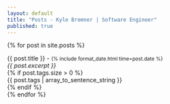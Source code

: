```yaml
---
layout: default
title: "Posts - Kyle Bremner | Software Engineer"
published: true
---
```


{% for post in site.posts %}
<div class="panel panel-primary">
<div class="panel-heading post-title"><a href="{{ post.url }}" style="text-decoration:none;">{{ post.title }}</a> - <small>{% include format_date.html time=post.date %}</small></div>
<div class="panel-body"><em>{{ post.excerpt }}</em></div>
{% if post.tags.size > 0 %}
<div class="panel-footer">{{ post.tags | array_to_sentence_string }}</div>
{% endif %}
</div>
{% endfor %}